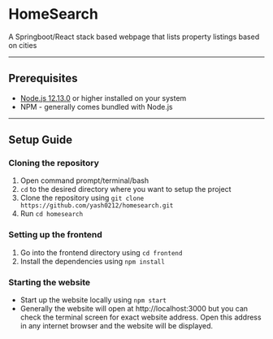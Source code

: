 # HomeSearch
A Springboot/React stack based webpage that lists property listings based on cities

---
## Prerequisites
* [Node.js 12.13.0](https://nodejs.org/en/) or higher installed on your system
* NPM - generally comes bundled with Node.js

---
## Setup Guide

### Cloning the repository
1. Open command prompt/terminal/bash
2. `cd` to the desired directory where you want to setup the project
3. Clone the repository using `git clone https://github.com/yash0212/homesearch.git`
4. Run `cd homesearch`

### Setting up the frontend
1. Go into the frontend directory using `cd frontend`
2. Install the dependencies using `npm install`

### Starting the website
* Start up the website locally using `npm start` 
* Generally the website will open at http://localhost:3000 but you can check the terminal screen for exact website address. Open this address in any internet browser and the website will be displayed.